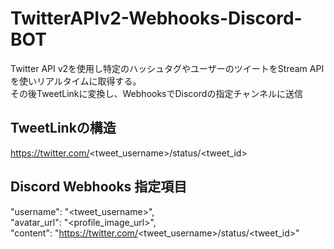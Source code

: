 # TwitterAPIv2-Webhooks-Discord-BOT
Twitter API v2を使用し特定のハッシュタグやユーザーのツイートをStream APIを使いリアルタイムに取得する。<br>
その後TweetLinkに変換し、WebhooksでDiscordの指定チャンネルに送信<br>

## TweetLinkの構造 <br>
https://twitter.com/<tweet_username>/status/<tweet_id> <br>
## Discord Webhooks 指定項目 <br>
  "username": "<tweet_username>",<br>
  "avatar_url": "<profile_image_url>",<br>
  "content": "https://twitter.com/<tweet_username>/status/<tweet_id>"